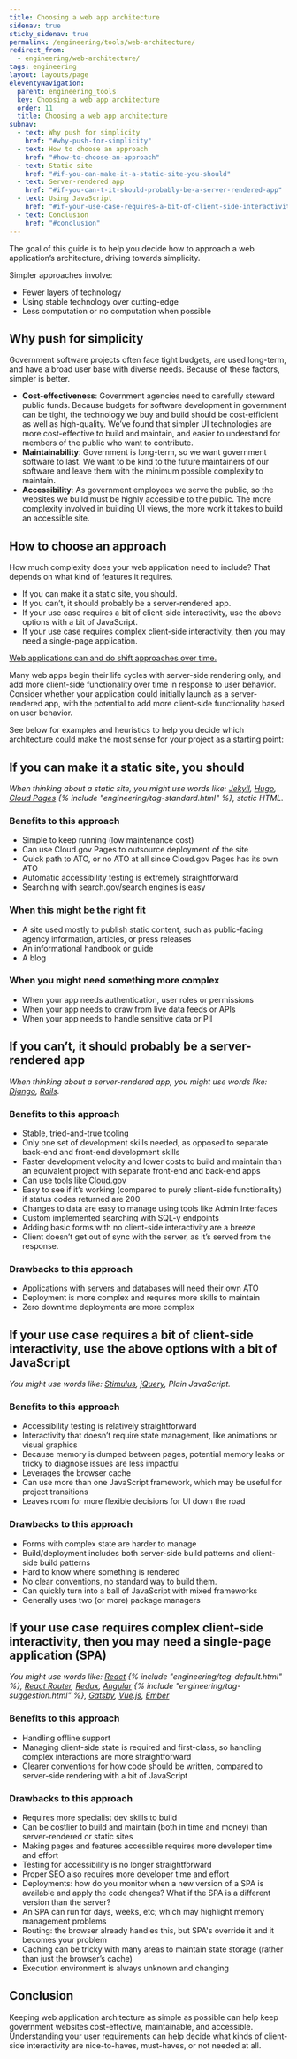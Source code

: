 ```yaml
---
title: Choosing a web app architecture
sidenav: true
sticky_sidenav: true
permalink: /engineering/tools/web-architecture/
redirect_from:
  - engineering/web-architecture/
tags: engineering
layout: layouts/page
eleventyNavigation:
  parent: engineering_tools
  key: Choosing a web app architecture
  order: 11
  title: Choosing a web app architecture
subnav:
  - text: Why push for simplicity
    href: "#why-push-for-simplicity"
  - text: How to choose an approach
    href: "#how-to-choose-an-approach"
  - text: Static site
    href: "#if-you-can-make-it-a-static-site-you-should"
  - text: Server-rendered app
    href: "#if-you-can-t-it-should-probably-be-a-server-rendered-app"
  - text: Using JavaScript
    href: "#if-your-use-case-requires-a-bit-of-client-side-interactivity-use-the-above-options-with-a-bit-of-javascript"
  - text: Conclusion
    href: "#conclusion"
---
```

The goal of this guide is to help you decide how to approach a web application’s architecture, driving towards simplicity.

Simpler approaches involve:

- Fewer layers of technology
- Using stable technology over cutting-edge
- Less computation or no computation when possible

## Why push for simplicity
Government software projects often face tight budgets, are used long-term, and have a broad user base with diverse needs. Because of these factors, simpler is better.

- **Cost-effectiveness**: Government agencies need to carefully steward public funds. Because budgets for software development in government can be tight, the technology we buy and build should be cost-efficient as well as high-quality. We’ve found that simpler UI technologies are more cost-effective to build and maintain, and easier to understand for members of the public who want to contribute.
- **Maintainability**: Government is long-term, so we want government software to last. We want to be kind to the future maintainers of our software and leave them with the minimum possible complexity to maintain.
- **Accessibility**: As government employees we serve the public, so the websites we build must be highly accessible to the public. The more complexity involved in building UI views, the more work it takes to build an accessible site.

## How to choose an approach
How much complexity does your web application need to include? That depends on what kind of features it requires.

- If you can make it a static site, you should.
- If you can’t, it should probably be a server-rendered app.
- If your use case requires a bit of client-side interactivity, use the above options with a bit of JavaScript.
- If your use case requires complex client-side interactivity, then you may need a single-page application.

<ins>Web applications can and do shift approaches over time.</ins>

Many web apps begin their life cycles with server-side rendering only, and add more client-side functionality over time in response to user behavior. Consider whether your application could initially launch as a server-rendered app, with the potential to add more client-side functionality based on user behavior.

See below for examples and heuristics to help you decide which architecture could make the most sense for your project as a starting point:

## If you can make it a static site, you should
_When thinking about a static site, you might use words like: [Jekyll](https://jekyllrb.com), [Hugo](https://gohugo.io), [Cloud Pages](https://cloud.gov/pages/) {% include "engineering/tag-standard.html" %}, static HTML._

### Benefits to this approach
- Simple to keep running (low maintenance cost)
- Can use Cloud.gov Pages to outsource deployment of the site
- Quick path to ATO, or no ATO at all since Cloud.gov Pages has its own ATO
- Automatic accessibility testing is extremely straightforward
- Searching with search.gov/search engines is easy

### When this might be the right fit
- A site used mostly to publish static content, such as public-facing agency information, articles, or press releases
- An informational handbook or guide
- A blog

### When you might need something more complex
- When your app needs authentication, user roles or permissions
- When your app needs to draw from live data feeds or APIs
- When your app needs to handle sensitive data or PII

## If you can’t, it should probably be a server-rendered app
_When thinking about a server-rendered app, you might use words like: [Django](https://www.djangoproject.com/), [Rails](https://rubyonrails.org/)._

### Benefits to this approach
- Stable, tried-and-true tooling
- Only one set of development skills needed, as opposed to separate back-end and front-end development skills
- Faster development velocity and lower costs to build and maintain than an equivalent project with separate front-end and back-end apps
- Can use tools like [Cloud.gov](https://cloud.gov)
- Easy to see if it’s working (compared to purely client-side functionality) if status codes returned are 200
- Changes to data are easy to manage using tools like Admin Interfaces
- Custom implemented searching with SQL-y endpoints
- Adding basic forms with no client-side interactivity are a breeze
- Client doesn’t get out of sync with the server, as it’s served from the response.

### Drawbacks to this approach
- Applications with servers and databases will need their own ATO
- Deployment is more complex and requires more skills to maintain
- Zero downtime deployments are more complex

## If your use case requires a bit of client-side interactivity, use the above options with a bit of JavaScript
_You might use words like: [Stimulus](https://stimulus.hotwire.dev), [jQuery](https://jquery.com), Plain JavaScript._

### Benefits to this approach
- Accessibility testing is relatively straightforward
- Interactivity that doesn’t require state management, like animations or visual graphics
- Because memory is dumped between pages, potential memory leaks or tricky to diagnose issues are less impactful
- Leverages the browser cache
- Can use more than one JavaScript framework, which may be useful for project transitions
- Leaves room for more flexible decisions for UI down the road

### Drawbacks to this approach
- Forms with complex state are harder to manage
- Build/deployment includes both server-side build patterns and client-side build patterns
- Hard to know where something is rendered
- No clear conventions, no standard way to build them.
- Can quickly turn into a ball of JavaScript with mixed frameworks
- Generally uses two (or more) package managers

## If your use case requires complex client-side interactivity, then you may need a single-page application (SPA)
_You might use words like: [React](https://18f-guides.netlify.app/engineering/javascript/frameworks/#react) {% include "engineering/tag-default.html" %}, [React Router](https://reactrouter.com), [Redux](https://redux.js.org), [Angular](https://18f-guides.netlify.app/engineering/javascript/frameworks/#angular) {% include "engineering/tag-suggestion.html" %}, [Gatsby](https://www.gatsbyjs.com), [Vue.js](https://vuejs.org), [Ember](https://emberjs.com)_

### Benefits to this approach
- Handling offline support
- Managing client-side state is required and first-class, so handling complex interactions are more straightforward
- Clearer conventions for how code should be written, compared to server-side rendering with a bit of JavaScript

### Drawbacks to this approach
- Requires more specialist dev skills to build
- Can be costlier to build and maintain (both in time and money) than server-rendered or static sites
- Making pages and features accessible requires more developer time and effort
- Testing for accessibility is no longer straightforward
- Proper SEO also requires more developer time and effort
- Deployments: how do you monitor when a new version of a SPA is available and apply the code changes? What if the SPA is a different version than the server?
- An SPA can run for days, weeks, etc; which may highlight memory management problems
- Routing: the browser already handles this, but SPA's override it and it becomes your problem
- Caching can be tricky with many areas to maintain state storage (rather than just the browser’s cache)
- Execution environment is always unknown and changing

## Conclusion
Keeping web application architecture as simple as possible can help keep government websites cost-effective, maintainable, and accessible. Understanding your user requirements can help decide what kinds of client-side interactivity are nice-to-haves, must-haves, or not needed at all.
